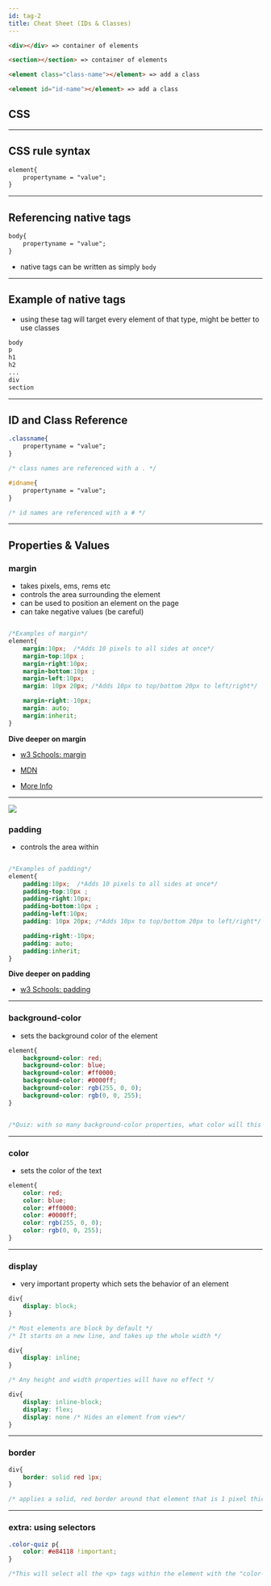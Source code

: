 ```yaml
---
id: tag-2
title: Cheat Sheet (IDs & Classes)
---
```





```html
<div></div> => container of elements

<section></section> => container of elements

<element class="class-name"></element> => add a class

<element id="id-name"></element> => add a class
```
    

## CSS
---

## CSS rule syntax

```css
element{
	propertyname = "value";
}
```
---

## Referencing native tags   
```css    
body{
	propertyname = "value";
}
```
* native tags can be written as simply `body`
    
--- 

## Example of native tags

* using these tag will target every element of that type, might be better to use classes

```css
body
p
h1
h2
...
div
section
```
---

## ID and Class Reference

```css
.classname{
	propertyname = "value";
}

/* class names are referenced with a . */
```
    
```css
#idname{
	propertyname = "value";
}

/* id names are referenced with a # */
```

---

## Properties & Values

### margin 
* takes pixels, ems, rems etc
* controls the area surrounding the element
* can be used to position an element on the page
* can take negative values (be careful)

```css

/*Examples of margin*/
element{
    margin:10px;  /*Adds 10 pixels to all sides at once*/
    margin-top:10px ;
    margin-right:10px;
    margin-bottom:10px ;
    margin-left:10px;
    margin: 10px 20px; /*Adds 10px to top/bottom 20px to left/right*/

    margin-right:-10px; 
    margin: auto;
    margin:inherit;
}
```

**Dive deeper on margin**
<br>
* <a href="https://www.w3schools.com/css/css_margin.asp" target="_blank">w3 Schools: margin</a>

* <a href="https://developer.mozilla.org/en-US/docs/Web/CSS/margin" target="_blank">MDN</a>
* <a href="https://htmldog.com/guides/css/beginner/margins/" target="_blank">More Info</a>

---

<a href="https://nulab.com/blog/tech/css-basics-for-engineer-boxmodel/" target="_blank"><img src="https://d19ta9rijs3cxg.cloudfront.net/wp-content/uploads/2016/03/4.png"></a>

### padding 
* controls the area within 

```css

/*Examples of padding*/
element{
    padding:10px;  /*Adds 10 pixels to all sides at once*/
    padding-top:10px ;
    padding-right:10px;
    padding-bottom:10px ;
    padding-left:10px;
    padding: 10px 20px; /*Adds 10px to top/bottom 20px to left/right*/

    padding-right:-10px; 
    padding: auto;
    padding:inherit;
}
```

**Dive deeper on padding**
<br>
* <a href="https://www.w3schools.com/css/css_padding.asp" target="_blank">w3 Schools: padding</a>

---

### background-color
* sets the background color of the element

```css
element{
	background-color: red;
	background-color: blue;
	background-color: #ff0000;
	background-color: #0000ff;
	background-color: rgb(255, 0, 0);
	background-color: rgb(0, 0, 255);
}


/*Quiz: with so many background-color properties, what color will this element be?*/

```
---

### color
* sets the color of the text

```css
element{
	color: red;
	color: blue;
	color: #ff0000;
	color: #0000ff;
	color: rgb(255, 0, 0);
	color: rgb(0, 0, 255);
}

```

---

### display
* very important property which sets the behavior of an element

```css
div{
	display: block;
}

/* Most elements are block by default */
/* It starts on a new line, and takes up the whole width */

```


```css
div{
	display: inline;
}

/* Any height and width properties will have no effect */
```

```css
div{
	display: inline-block; 
	display: flex;
	display: none /* Hides an element from view*/
}

```
---

### border


```css
div{
	border: solid red 1px;
}

/* applies a solid, red border around that element that is 1 pixel thick */
```

---

### extra: using selectors

```css
.color-quiz p{
    color: #e84118 !important;
}

/*This will select all the <p> tags within the element with the "color-quiz" class */
```



















